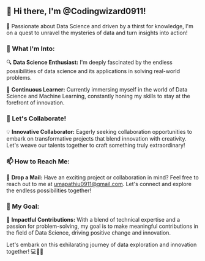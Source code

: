 ## 👋 Hi there, I'm @Codingwizard0911!

🚀 Passionate about Data Science and driven by a thirst for knowledge, I'm on a quest to unravel the mysteries of data and turn insights into action! 

### 👀 What I'm Into:

🔍 **Data Science Enthusiast:** I'm deeply fascinated by the endless possibilities of data science and its applications in solving real-world problems.

🌱 **Continuous Learner:** Currently immersing myself in the world of Data Science and Machine Learning, constantly honing my skills to stay at the forefront of innovation.

### 💞️ Let's Collaborate!

💡 **Innovative Collaborator:** Eagerly seeking collaboration opportunities to embark on transformative projects that blend innovation with creativity. Let's weave our talents together to craft something truly extraordinary!

### 📫 How to Reach Me:

💌 **Drop a Mail:** Have an exciting project or collaboration in mind? Feel free to reach out to me at umapathiu0911@gmail.com. Let's connect and explore the endless possibilities together!

### 🎯 My Goal:

🌟 **Impactful Contributions:** With a blend of technical expertise and a passion for problem-solving, my goal is to make meaningful contributions in the field of Data Science, driving positive change and innovation.

Let's embark on this exhilarating journey of data exploration and innovation together! 💻🔬✨
